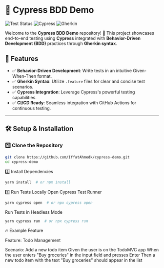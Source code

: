 # 🚀 Cypress BDD Demo

![Test Status](https://github.com/IffatAhmedk/cypress-demo/actions/workflows/e2e.yml/badge.svg)
![Cypress](https://img.shields.io/badge/Tested%20With-Cypress-4E4E4E?style=flat&logo=cypress&logoColor=white)
![Gherkin](https://img.shields.io/badge/BDD-Gherkin-8dc63f?style=flat&logo=gherkin&logoColor=white)

Welcome to the **Cypress BDD Demo** repository! 🎯 This project showcases end-to-end testing using **Cypress** integrated with **Behavior-Driven Development (BDD)** practices through **Gherkin syntax**.

## 📌 Features

- ✅ **Behavior-Driven Development**: Write tests in an intuitive Given-When-Then format.
- ✅ **Gherkin Syntax**: Utilize `.feature` files for clear and concise test scenarios.
- ✅ **Cypress Integration**: Leverage Cypress's powerful testing capabilities.
- ✅ **CI/CD Ready**: Seamless integration with GitHub Actions for continuous testing.

---

## 🛠️ Setup & Installation

### 1️⃣ Clone the Repository

```bash
git clone https://github.com/IffatAhmedk/cypress-demo.git
cd cypress-demo
```

2️⃣ Install Dependencies
```bash
yarn install  # or npm install
```

3️⃣ Run Tests Locally
Open Cypress Test Runner
```bash
yarn cypress open  # or npx cypress open
```

Run Tests in Headless Mode
```bash
yarn cypress run  # or npx cypress run

```

🔥 Example Feature

Feature: Todo Management

  Scenario: Add a new todo item
    Given the user is on the TodoMVC app
    When the user enters "Buy groceries" in the input field and presses Enter
    Then a new todo item with the text "Buy groceries" should appear in the list
